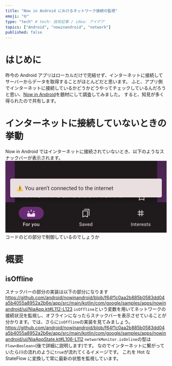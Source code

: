 ```yaml
---
title: "Now in Android におけるネットワーク接続の監視"
emoji: "🌐"
type: "tech" # tech: 技術記事 / idea: アイデア
topics: ["Android", "nowinandroid", "network"]
published: false
---
```


# はじめに

昨今の Android アプリはローカルだけで完結せず、インターネットに接続してサーバーからデータを取得することがほとんどだと思います。
ふと、アプリ側でインターネットに接続しているかどうかどうやってチェックしているんだろうと思い、[Now in Android](https://github.com/android/nowinandroid)を題材にして調査してみました。
すると、知見が多く得られたので共有します。

# インターネットに接続していないときの挙動

Now in Android ではインターネットに接続されていないとき、以下のようなスナックバーが表示されます。
![](/images/snackbar.png)
コードのどの部分で制御しているのでしょうか

# 概要

## isOffline

スナックバーの部分の実装は以下の部分になります
https://github.com/android/nowinandroid/blob/f64f1c0aa2b885b0583dd04a5b4055a8952a2b6e/app/src/main/kotlin/com/google/samples/apps/nowinandroid/ui/NiaApp.kt#L112-L123
`isOffline`という変数を用いてネットワークの接続状況を監視し、オフラインになったらスナックバーを表示させていることが分かります。では、さらに`isOffline`の実装を見てみましょう。
https://github.com/android/nowinandroid/blob/f64f1c0aa2b885b0583dd04a5b4055a8952a2b6e/app/src/main/kotlin/com/google/samples/apps/nowinandroid/ui/NiaAppState.kt#L106-L112
`networkMonitor.isOnline`の型は`Flow<Boolean>`(後で詳細に説明します)です。
なのでインターネットに繋がっていたら川の流れのように`true`が流れてくるイメージです。
これを Hot な StateFlow に変換して常に最新の状態を監視しています。
